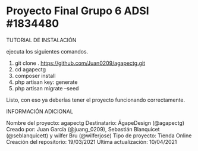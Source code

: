 # Proyecto Final Grupo 6 ADSI #1834480

TUTORIAL DE INSTALACIÓN

ejecuta los siguientes comandos.
1. git clone . https://github.com/Juan0209/agapectg.git
2. cd agapectg
3. composer install
4. php artisan key: generate
5. php artisan migrate –seed

Listo, con eso ya deberías tener el proyecto funcionando correctamente.

INFORMACIÓN ADICIONAL

Nombre del proyecto: agapectg
Destinatario: ÁgapeDesign (@agapectg)
Creado por: Juan García (@juang_0209), Sebastián Blanquicet (@seblanquicett) y wilfer Bru (@wilferjose)
Tipo de proyecto: Tienda Online
Creación del repositorio: 19/03/2021
Ultima actualización: 10/04/2021
